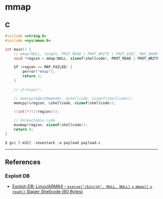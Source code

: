# mmap

## C

```c
#include <string.h>
#include <sys/mman.h>

int main() {
	// mmap(NULL, length, PROT_READ | PROT_WRITE | PROT_EXEC, MAP_ANONYMOUS | MAP_PRIVATE, -1, 0);
	void *region = mmap(NULL, sizeof(shellcode), PROT_READ | PROT_WRITE | PROT_EXEC, MAP_ANON | MAP_PRIVATE, 0, 0);

	if (region == MAP_FAILED) {
		perror("mmap");
		return 1;
	}
	
	// strncpy();

	// memcpy(&destMemAddr, &shellcode, sizeof(shellcode));
	memcpy(&region, &shellcode, sizeof(shellcode));

	((int(*)())region)();

	// Unreachable code
	munmap(region, sizeof(shellcode));
	return 0;
}
```

```
$ gcc [-m32] -zexestack -o payload payload.c
```

---
## References

### Exploit DB

- [Exploit-DB: Linux/ARM64 - `execve("/bin/sh", NULL, NULL)` + `mmap()` + `read()` Stager Shellcode (60 Bytes)](https://www.exploit-db.com/exploits/47055)